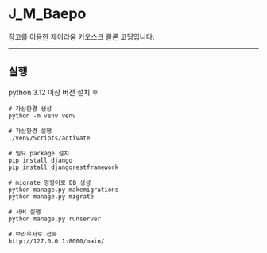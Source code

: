 # J_M_Baepo

장고를 이용한 제이라움 키오스크 클론 코딩입니다.

---

## 실행

python 3.12 이상 버전 설치 후

```
# 가상환경 생성
python -m venv venv

# 가상환경 실행
./venv/Scripts/activate

# 필요 package 설치
pip install django
pip install djangorestframework

# migrate 명령어로 DB 생성
python manage.py makemigrations
python manage.py migrate

# 서버 실행
python manage.py runserver

# 브라우저로 접속
http://127.0.0.1:8000/main/
```
